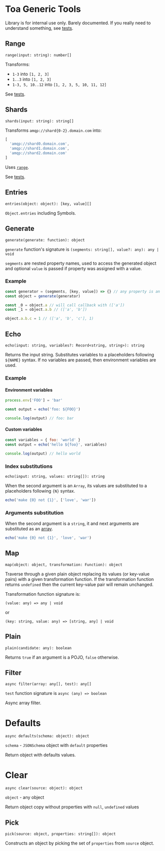 # Toa Generic Tools

Library is for internal use only. Barely documented. If you really need to understand something,
see [tests](test).

## Range

`range(input: string): number[]`

Transforms:

- `1-3` into `[1, 2, 3]`
- `1..3` into `[1, 2, 3]`
- `1-3, 5, 10..12` into `[1, 2, 3, 5, 10, 11, 12]`

See [tests](test/range.test.js).

## Shards

`shards(input: string): string[]`

Transforms `amqp://shard{0-2}.domain.com` into:

```javascript
[
  'amqp://shard0.domain.com',
  'amqp://shard1.domain.com',
  'amqp://shard2.domain.com'
]
```

Uses [`range`](#range).

See [tests](test/shards.test.js).

## Entries

`entries(object: object): [key, value][]`

`Object.entries` including Symbols.

## Generate

`generate(generate: function): object`

`generate` function's signature is `(segments: string[], value?: any): any | void`

`segments` are nested property names, used to access the generated object and optional `value` is
passed if property was assigned with a value.

### Example

```javascript
const generator = (segments, [key, value]) => {} // any property is an object
const object = generate(generator)

const _0 = object.a // will call callback with (['a'])
const _1 = object.a.b // (['a', 'b'])

object.a.b.c = 1 // (['a', 'b', 'c'], 1)
```

## Echo

`echo(input: string, variables?: Record<string, string>): string`

Returns the input string.
Substitutes variables to a placeholders following `${NAME}` syntax.
If no variables are passed, then environment variables are used.

### Example

#### Environment variables

```javascript
process.env['FOO'] = 'bar'

const output = echo('foo: ${FOO}')

console.log(output) // foo: bar
```

#### Custom variables

```javascript
const variables = { foo: 'world' }
const output = echo('hello ${foo}', variables)

console.log(output) // hello world
```

### Index substitutions

`echo(input: string, values: string[]): string`

When the second argument is an `Array`, its values are substituted to a placeholders following `{N}` syntax.

```javascript
echo('make {0} not {1}', ['love', 'war'])
```

### Arguments substitution

When the second argument is a `string`, it and next arguments are substituted as an [array](#index-substitutions).

```javascript
echo('make {0} not {1}', 'love', 'war')
```

## Map

`map(object: object, transformation: Function): object`

Traverse through a given plain object replacing its values (or key-value pairs) with a given transformation function.
If the transformation function returns `undefined` then the current key-value pair will remain unchanged.

Transformation function signature is:

`(value: any) => any | void`

or

`(key: string, value: any) => [string, any] | void`

## Plain

`plain(candidate: any): boolean`

Returns `true` if an argument is a POJO, `false` otherwise.

## Filter

`async filter(array: any[], test): any[]`

`test` function signature is `async (any) => boolean`

Async array filter.

# Defaults

`async defaults(schema: object): object`

`schema` - `JSONSchema` object with `default` properties

Return object with defaults values.

# Clear

`async clear(source: object): object`

`object` - any object

Return object copy without properties with `null`, `undefined` values

## Pick

`pick(source: object, properties: string[]): object`

Constructs an object by picking the set of `properties` from `source` object.
